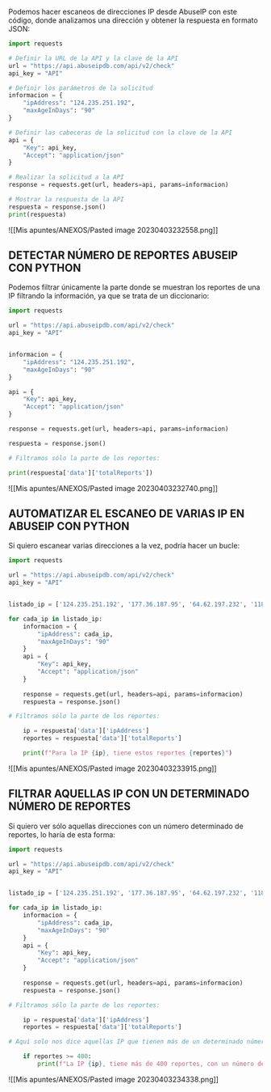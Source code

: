 Podemos hacer escaneos de direcciones IP desde AbuseIP con este código, donde analizamos una dirección y obtener la respuesta en formato JSON:
```python
import requests

# Definir la URL de la API y la clave de la API
url = "https://api.abuseipdb.com/api/v2/check"
api_key = "API"

# Definir los parámetros de la solicitud
informacion = {
    "ipAddress": "124.235.251.192",
    "maxAgeInDays": "90"
}

# Definir las cabeceras de la solicitud con la clave de la API
api = {
    "Key": api_key,
    "Accept": "application/json"
}

# Realizar la solicitud a la API
response = requests.get(url, headers=api, params=informacion)

# Mostrar la respuesta de la API
respuesta = response.json()
print(respuesta)
```
![[Mis apuntes/ANEXOS/Pasted image 20230403232558.png]]

## DETECTAR NÚMERO DE REPORTES ABUSEIP CON PYTHON
Podemos filtrar únicamente la parte donde se muestran los reportes de una IP filtrando la información, ya que se trata de un diccionario:
```python
import requests

url = "https://api.abuseipdb.com/api/v2/check"
api_key = "API"


informacion = {
    "ipAddress": "124.235.251.192",
    "maxAgeInDays": "90"
}

api = {
    "Key": api_key,
    "Accept": "application/json"
}

response = requests.get(url, headers=api, params=informacion)

respuesta = response.json()

# Filtramos sólo la parte de los reportes:

print(respuesta['data']['totalReports'])
```
![[Mis apuntes/ANEXOS/Pasted image 20230403232740.png]]

## AUTOMATIZAR EL ESCANEO DE VARIAS IP EN ABUSEIP CON PYTHON
Si quiero escanear varias direcciones a la vez, podría hacer un bucle:
```python
import requests

url = "https://api.abuseipdb.com/api/v2/check"
api_key = "API"


listado_ip = ['124.235.251.192', '177.36.187.95', '64.62.197.232', '118.201.79.222']

for cada_ip in listado_ip:
    informacion = {
        "ipAddress": cada_ip,
        "maxAgeInDays": "90"
    }
    api = {
        "Key": api_key,
        "Accept": "application/json"
    }
    
    response = requests.get(url, headers=api, params=informacion)
    respuesta = response.json()

# Filtramos sólo la parte de los reportes:

    ip = respuesta['data']['ipAddress']
    reportes = respuesta['data']['totalReports']

    print(f"Para la IP {ip}, tiene estos reportes {reportes}")
```
![[Mis apuntes/ANEXOS/Pasted image 20230403233915.png]]
## FILTRAR AQUELLAS IP CON UN DETERMINADO NÚMERO DE REPORTES
Si quiero ver sólo aquellas direcciones con un número determinado de reportes, lo haría de esta forma:
```python
import requests

url = "https://api.abuseipdb.com/api/v2/check"
api_key = "API"


listado_ip = ['124.235.251.192', '177.36.187.95', '64.62.197.232', '118.201.79.222']

for cada_ip in listado_ip:
    informacion = {
        "ipAddress": cada_ip,
        "maxAgeInDays": "90"
    }
    api = {
        "Key": api_key,
        "Accept": "application/json"
    }
    
    response = requests.get(url, headers=api, params=informacion)
    respuesta = response.json()

# Filtramos sólo la parte de los reportes:

    ip = respuesta['data']['ipAddress']
    reportes = respuesta['data']['totalReports']

# Aquí solo nos dice aquellas IP que tienen más de un determinado número de reportes:

    if reportes >= 400:
        print(f"La IP {ip}, tiene más de 400 reportes, con un número de {reportes}")
```
![[Mis apuntes/ANEXOS/Pasted image 20230403234338.png]]